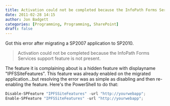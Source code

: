 ```yaml
---
title: Activation could not be completed because the InfoPath Forms Services support feature is not present.
date: 2011-02-28 14:15
author: Jon Badgett
categories: [Programming, Programming, SharePoint]
draft: false
---
```

Got this error after migrating a SP2007 application to SP2010.
<!--more-->
> Activation could not be completed because the InfoPath Forms Services support feature is not present.

The feature it is complaining about is a hidden feature with displayname "IPFSSiteFeatures". This feature was already enabled on the migrated application...but resolving the error was as simple as disabling and then re-enabling the feature. Here's the PowerShell to do that:

```powershell
Disable-SPFeature "IPFSSiteFeatures" -url "http://yourwebapp";
Enable-SPFeature "IPFSSiteFeatures" -url "http://yourwebapp";
```
